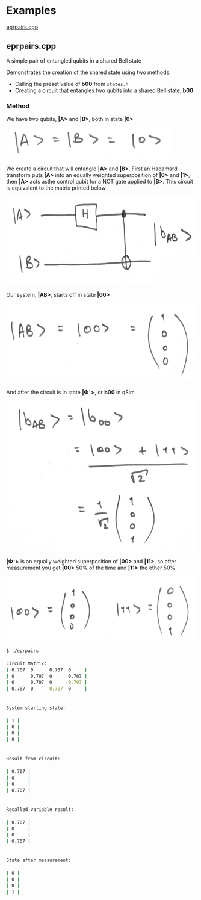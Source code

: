 # Examples

[eprpairs.cpp](#eprpairscpp)


## eprpairs.cpp

A simple pair of entangled qubits in a shared Bell state

Demonstrates the creation of the shared state using two methods:
* Calling the preset value of __b00__ from ```states.h```
* Creating a circuit that entangles two qubits into a shared Bell state, __b00__

### Method

We have two qubits, __|A>__ and __|B>__, both in state __|0>__
<p><img src="img/epr/qubits.jpg" height="84" width="434"></p>

We create a circuit that will entangle __|A>__ and __|B>__. First an Hadamard transform puts __|A>__ into an equally weighted superposition of __|0>__ and __|1>__, then __|A>__ acts asthe control qubit for a NOT gate applied to __|B>__. This circuit is equivalent to the matrix printed below
<p><img src="img/epr/circuit.jpg" height="236" width="729"> </p>

Our system, __|AB>__, starts off in state __|00>__
<p><img src="img/epr/starting.jpg" height="211" width="672"></p>

And after the circuit is in state __|Φ⁺>__, or __b00__ in qSim
<p><img src="img/epr/b00.jpg" height="402" width="571"></p>

__|Φ⁺>__ is an equally weighted superposition of __|00>__ and __|11>__, so after measurement you get __|00>__ 50% of the time and __|11>__ the other 50%
<p><img src="img/epr/measurement.jpg" height="172" width="702"></p>

```sh
$ ./eprpairs

Circuit Matrix:
| 0.707  0      0.707  0     |
| 0      0.707  0      0.707 |
| 0      0.707  0     -0.707 |
| 0.707  0     -0.707  0     |


System starting state:

| 1 |
| 0 |
| 0 |
| 0 |


Result from circuit:

| 0.707 |
| 0     |
| 0     |
| 0.707 |


Recalled variable result:

| 0.707 |
| 0     |
| 0     |
| 0.707 |


State after measurement:

| 0 |
| 0 |
| 0 |
| 1 |
```

